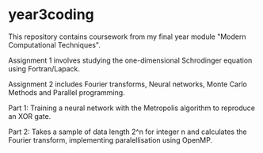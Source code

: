 # year3coding
This repository contains coursework from my final year module "Modern Computational Techniques".

Assignment 1 involves studying the one-dimensional Schrodinger equation using Fortran/Lapack.

Assignment 2 includes Fourier transforms, Neural networks, Monte Carlo Methods and Parallel programming.

  Part 1: Training a neural network with the Metropolis algorithm to reproduce an XOR gate.
  
  Part 2: Takes a sample of data length 2^n for integer n and calculates the Fourier transform, implementing paralellisation using OpenMP.
